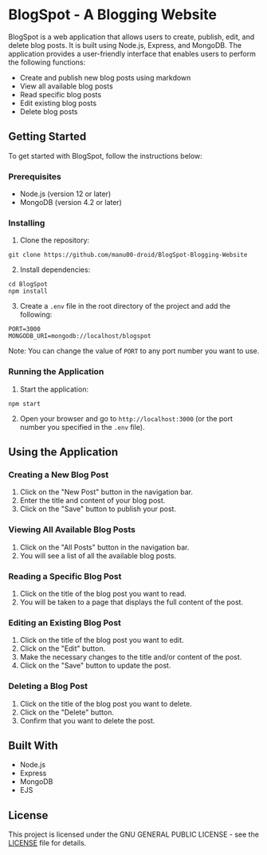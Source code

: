 # BlogSpot - A Blogging Website

BlogSpot is a web application that allows users to create, publish, edit, and delete blog posts. It is built using Node.js, Express, and MongoDB. The application provides a user-friendly interface that enables users to perform the following functions:

- Create and publish new blog posts using markdown
- View all available blog posts
- Read specific blog posts
- Edit existing blog posts
- Delete blog posts

## Getting Started

To get started with BlogSpot, follow the instructions below:

### Prerequisites

- Node.js (version 12 or later)
- MongoDB (version 4.2 or later)

### Installing

1. Clone the repository:

```
git clone https://github.com/manu00-droid/BlogSpot-Blogging-Website
```

2. Install dependencies:

```
cd BlogSpot
npm install

```
3. Create a `.env` file in the root directory of the project and add the following:
```
PORT=3000
MONGODB_URI=mongodb://localhost/blogspot
```

Note: You can change the value of `PORT` to any port number you want to use.

### Running the Application

1. Start the application:

```
npm start
```

2. Open your browser and go to `http://localhost:3000` (or the port number you specified in the `.env` file).

## Using the Application

### Creating a New Blog Post

1. Click on the "New Post" button in the navigation bar.
2. Enter the title and content of your blog post.
3. Click on the "Save" button to publish your post.

### Viewing All Available Blog Posts

1. Click on the "All Posts" button in the navigation bar.
2. You will see a list of all the available blog posts.

### Reading a Specific Blog Post

1. Click on the title of the blog post you want to read.
2. You will be taken to a page that displays the full content of the post.

### Editing an Existing Blog Post

1. Click on the title of the blog post you want to edit.
2. Click on the "Edit" button.
3. Make the necessary changes to the title and/or content of the post.
4. Click on the "Save" button to update the post.

### Deleting a Blog Post

1. Click on the title of the blog post you want to delete.
2. Click on the "Delete" button.
3. Confirm that you want to delete the post.

## Built With

- Node.js
- Express
- MongoDB
- EJS

## License

This project is licensed under the GNU GENERAL PUBLIC LICENSE - see the [LICENSE](LICENSE) file for details.

